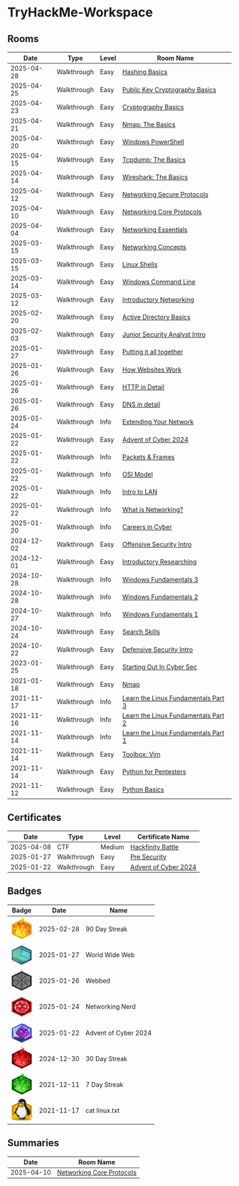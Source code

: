 # TryHackMe-Workspace

## Rooms

| **Date**   | **Type**    | **Level** | **Room Name**                                                                            |
| ---------- | ----------- | --------- | ---------------------------------------------------------------------------------------- |
| 2025-04-28 | Walkthrough | Easy      | [Hashing Basics](https://tryhackme.com/room/hashingbasics)                               |
| 2025-04-25 | Walkthrough | Easy      | [Public Key Cryptography Basics](https://tryhackme.com/room/publickeycrypto)             |
| 2025-04-23 | Walkthrough | Easy      | [Cryptography Basics](https://tryhackme.com/room/cryptographybasics)                     |
| 2025-04-21 | Walkthrough | Easy      | [Nmap: The Basics](https://tryhackme.com/room/nmap)                                      |
| 2025-04-20 | Walkthrough | Easy      | [Windows PowerShell](https://tryhackme.com/room/windowspowershell)                       |
| 2025-04-15 | Walkthrough | Easy      | [Tcpdump: The Basics](https://tryhackme.com/room/tcpdump)                                |
| 2025-04-14 | Walkthrough | Easy      | [Wireshark: The Basics](https://tryhackme.com/room/wiresharkthebasics)                   |
| 2025-04-12 | Walkthrough | Easy      | [Networking Secure Protocols](https://tryhackme.com/room/networkingsecureprotocols)      |
| 2025-04-10 | Walkthrough | Easy      | [Networking Core Protocols](https://tryhackme.com/room/networkingcoreprotocols)          |
| 2025-04-04 | Walkthrough | Easy      | [Networking Essentials](https://tryhackme.com/room/networkingessentials)                 |
| 2025-03-15 | Walkthrough | Easy      | [Networking Concepts](https://tryhackme.com/room/networkingconcepts)                     |
| 2025-03-15 | Walkthrough | Easy      | [Linux Shells](https://tryhackme.com/room/linuxshells)                                   |
| 2025-03-14 | Walkthrough | Easy      | [Windows Command Line](https://tryhackme.com/room/windowscommandline)                    |
| 2025-03-12 | Walkthrough | Easy      | [Introductory Networking](https://tryhackme.com/room/introtonetworking)                  |
| 2025-02-20 | Walkthrough | Easy      | [Active Directory Basics](https://tryhackme.com/room/winadbasics)                        |
| 2025-02-03 | Walkthrough | Easy      | [Junior Security Analyst Intro](https://tryhackme.com/room/jrsecanalystintrouxo)         |
| 2025-01-27 | Walkthrough | Easy      | [Putting it all together](https://tryhackme.com/room/puttingitalltogether)               |
| 2025-01-26 | Walkthrough | Easy      | [How Websites Work](https://tryhackme.com/room/howwebsiteswork)                          |
| 2025-01-26 | Walkthrough | Easy      | [HTTP in Detail](https://tryhackme.com/room/httpindetail)                                |
| 2025-01-26 | Walkthrough | Easy      | [DNS in detail](https://tryhackme.com/room/dnsindetail)                                  |
| 2025-01-24 | Walkthrough | Info      | [Extending Your Network](https://tryhackme.com/room/extendingyournetwork)                |
| 2025-01-22 | Walkthrough | Easy      | [Advent of Cyber 2024](https://tryhackme.com/room/adventofcyber2024)                     |
| 2025-01-22 | Walkthrough | Info      | [Packets & Frames](https://tryhackme.com/room/packetsframes)                             |
| 2025-01-22 | Walkthrough | Info      | [OSI Model](https://tryhackme.com/room/osimodelzi)                                       |
| 2025-01-22 | Walkthrough | Info      | [Intro to LAN](https://tryhackme.com/room/introtolan)                                    |
| 2025-01-22 | Walkthrough | Info      | [What is Networking?](https://tryhackme.com/room/whatisnetworking)                       |
| 2025-01-20 | Walkthrough | Info      | [Careers in Cyber](https://tryhackme.com/room/careersincyber)                            |
| 2024-12-02 | Walkthrough | Easy      | [Offensive Security Intro](https://tryhackme.com/room/offensivesecurityintro)            |
| 2024-12-01 | Walkthrough | Easy      | [Introductory Researching](https://tryhackme.com/room/introtoresearch)                   |
| 2024-10-28 | Walkthrough | Info      | [Windows Fundamentals 3](https://tryhackme.com/room/windowsfundamentals3xzx)             |
| 2024-10-28 | Walkthrough | Info      | [Windows Fundamentals 2](https://tryhackme.com/room/windowsfundamentals2x0x)             |
| 2024-10-27 | Walkthrough | Info      | [Windows Fundamentals 1](https://tryhackme.com/room/windowsfundamentals1xbx)             |
| 2024-10-24 | Walkthrough | Easy      | [Search Skills](https://tryhackme.com/room/searchskills)                                 |
| 2024-10-22 | Walkthrough | Easy      | [Defensive Security Intro](https://tryhackme.com/room/defensivesecurityintro)            |
| 2023-01-25 | Walkthrough | Easy      | [Starting Out In Cyber Sec](https://tryhackme.com/room/startingoutincybersec)            |
| 2021-01-18 | Walkthrough | Easy      | [Nmap](https://tryhackme.com/room/furthernmap)                                           |
| 2021-11-17 | Walkthrough | Info      | [Learn the Linux Fundamentals Part 3](https://tryhackme.com/room/linuxfundamentalspart3) |
| 2021-11-16 | Walkthrough | Info      | [Learn the Linux Fundamentals Part 2](https://tryhackme.com/room/linuxfundamentalspart2) |
| 2021-11-14 | Walkthrough | Info      | [Learn the Linux Fundamentals Part 1](https://tryhackme.com/room/linuxfundamentalspart1) |
| 2021-11-14 | Walkthrough | Easy      | [Toolbox: Vim](https://tryhackme.com/room/toolboxvim)                                    |
| 2021-11-14 | Walkthrough | Easy      | [Python for Pentesters](https://tryhackme.com/room/pythonforcybersecurity)               |
| 2021-11-12 | Walkthrough | Easy      | [Python Basics](https://tryhackme.com/room/pythonbasics)                                 |

## Certificates

| **Date**   | **Type**    | **Level** | **Certificate Name**                                                 |
| ---------- | ----------- | --------- | -------------------------------------------------------------------- |
| 2025-04-08 | CTF         | Medium    | [Hackfinity Battle](https://tryhackme.com/room/HackfinityBattle)     |
| 2025-01-27 | Walkthrough | Easy      | [Pre Security](https://tryhackme.com/path/outline/presecurity)       |
| 2025-01-22 | Walkthrough | Easy      | [Advent of Cyber 2024](https://tryhackme.com/room/adventofcyber2024) |

## Badges

| **Badge**                                                                                  | **Date**   | **Name**             |
| ------------------------------------------------------------------------------------------ | ---------- | -------------------- |
| <img src="./badges/streak90.svg" alt= "90 Day Streak" width="50" height="50">              | 2025-02-28 | 90 Day Streak        |
| <img src="./badges/howthewebworks.svg" alt= "World Wide Web" width="50" height="50">       | 2025-01-27 | World Wide Web       |
| <img src="./badges/webbed.svg" alt= "Webbed" width="50" height="50">                       | 2025-01-26 | Webbed               |
| <img src="./badges/networkfundamentals.svg" alt= "Networking Nerd" width="50" height="50"> | 2025-01-24 | Networking Nerd      |
| <img src="./badges/aoc5.svg" alt= "dvent of Cyber 2024" width="50" height="50">            | 2025-01-22 | Advent of Cyber 2024 |
| <img src="./badges/streak30.svg" alt= "30 Day Streak" width="50" height="50">              | 2024-12-30 | 30 Day Streak        |
| <img src="./badges/streak7.svg" alt= "7 Day Streak" width="50" height="50">                | 2021-12-11 | 7 Day Streak         |
| <img src="./badges/linux.svg" alt= "cat linux.txt" width="50" height="50">                 | 2021-11-17 | cat linux.txt        |

## Summaries

| **Date**   | **Room Name**                                                         |
| ---------- | --------------------------------------------------------------------- |
| 2025-04-10 | [Networking Core Protocols](./summaries/Networking_Core_Protocols.md) |
